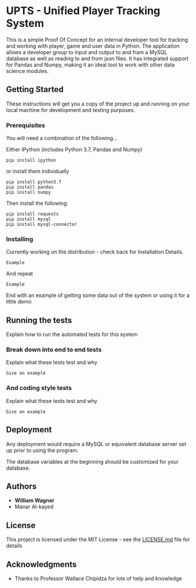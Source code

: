 # UPTS - Unified Player Tracking System

This is a simple Proof Of Concept for an internal developer tool for tracking and working with player, game and user data in Python.  The application allows a developer group to input and output to and fram a MySQL database as well as reading to and from json files.  It has integrated support for Pandas and Numpy, making it an ideal tool to work with other data science modules.

## Getting Started

These instructions will get you a copy of the project up and running on your local machine for development and testing purposes. 

### Prerequisites

You will need a combination of the following...

Either iPython (includes Python 3.7, Pandas and Numpy)
```
pip install ipython
```
or install them individually
```
pip install python3.7
pip install pandas
pip install numpy
```
Then install the following:
```
pip install requests
pip install mysql
pip install mysql-connector
```

### Installing

Currently working on the distribution - check back for Installation Details.

```
Example
```

And repeat

```
Example
```

End with an example of getting some data out of the system or using it for a little demo

## Running the tests

Explain how to run the automated tests for this system

### Break down into end to end tests

Explain what these tests test and why

```
Give an example
```

### And coding style tests

Explain what these tests test and why

```
Give an example
```

## Deployment

Any deployment would require a MySQL or equivalent database server set up prior to using the program.

The database variables at the beginning should be customized for your database.



## Authors

* **William Wagner** 
* Manar Al-kayed

## License

This project is licensed under the MIT License - see the [LICENSE.md](LICENSE.md) file for details

## Acknowledgments

* Thanks to Professor Wallace Chipidza for lots of help and knowledge


